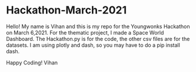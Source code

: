 # Hackathon-March-2021
Hello! My name is Vihan and this is my repo for the Youngwonks Hackathon on March 6,2021. For the thematic project, I made a Space World Dashboard.
The Hackathon.py is for the code, the other csv files are for the datasets. I am using plotly and dash, so you may have to do a pip install dash.

Happy Coding!
Vihan
